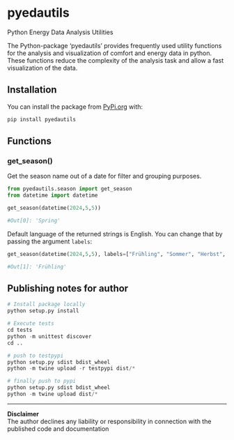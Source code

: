 # pyedautils
Python Energy Data Analysis Utilities

The Python-package ‘pyedautils’ provides frequently used utility functions for
the analysis and visualization of comfort and energy data in python. These
functions reduce the complexity of the analysis task and allow a fast
visualization of the data.

## Installation

You can install the package from [PyPi.org](https://pypi.org/) with:

``` python
pip install pyedautils
```

## Functions

### get_season()

Get the season name out of a date for filter and grouping purposes.

``` python
from pyedautils.season import get_season
from datetime import datetime

get_season(datetime(2024,5,5))

#Out[0]: 'Spring'
```

Default language of the returned strings is English. You can change that by passing the argument `labels`:

``` python
get_season(datetime(2024,5,5), labels=["Frühling", "Sommer", "Herbst", "Winter"])

#Out[1]: 'Frühling'
```

## Publishing notes for author
``` python
# Install package locally
python setup.py install

# Execute tests
cd tests
python -m unittest discover
cd ..

# push to testpypi
python setup.py sdist bdist_wheel
python -m twine upload -r testpypi dist/*

# finally push to pypi
python setup.py sdist bdist_wheel
python -m twine upload dist/*
```


<hr>

**Disclaimer**<br> The author declines any liability or responsibility in connection with the published code and documentation
